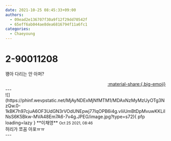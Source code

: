 ```yaml
---
date: 2021-10-25 08:45:33+09:00
authors:
  - 09ead2e136707f30a9f12f29dd70542f
  - 65eff6ab044ae8dea6816794f11a6fc1
categories:
  - Chaeyoung
---
```


# 2-90011208

<div class="post-container" markdown="1">
<div class="content-container md-sidebar__scrollwrap" markdown="1">

꽹아 다리는 안 아퍼? 

</div>
</div>

<div style="text-align: right;" markdown="1">
<a href="https://weverse.io/fromis9/fanpost/2-90011208" style="text-align: right;">:material-share:{.big-emoji}</a>
</div>
---

<div class="comments-container md-sidebar__scrollwrap" markdown="1">
<div class="comment" markdown="1">
<div class='id-container' markdown="1">
![](https://phinf.wevpstatic.net/MjAyNDExMjNfMTM1/MDAxNzMyMzUyOTg3NzQw.0-1kBK7h97cjuA6OF3UdGN3rVOdUNEpwj77IqOPB6i4g.vliiUmBtDpMvuwKKLiINsS6K5Bkw-MVA48Em7A6-7v4g.JPEG/image.jpg?type=s72){ pfp loading=lazy }
**<span class="artist">이채영</span>** <small>Oct 25 2021, 08:46</small><br>
</div>
<div class='comment-body' markdown="1">
허리가 쪼꼼 아포ㅠㅠ
</div>
</div>
</div>
---
